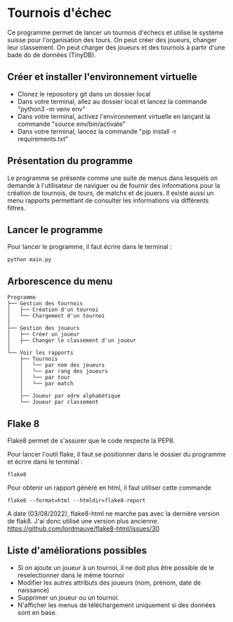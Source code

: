 # Tournois d'échec
Ce programme permet de lancer un tournois d'échecs et utilise le système suisse pour l'organisation des tours.
On peut créer des joueurs, changer leur classement.
On peut charger des joueurs et des tournois à partir d'une bade do de données (TinyDB).




## Créer et installer l'environnement virtuelle
- Clonez le reposotory git dans un dossier local
- Dans votre terminal, allez au dossier local et lancez la commande "python3 -m venv env"
- Dans votre terminal, activez l'environnement virtuelle en lançant la commande "source env/bin/activate"
- Dans votre terminal, lancez la commande "pip install -r requirements.txt"

## Présentation du programme
Le programme se présente comme une suite de menus dans lesquels on demande à l'utilisateur de naviguer ou de fournir des informations pour la création de tournois, de tours, de matchs et de jouers.
Il existe aussi un menu rapports permettant de consulter les informations via différents filtres.


## Lancer le programme
Pour lancer le programme, il faut écrire dans le terminal :
```
python main.py
```

## Arborescence du menu

```
Programme
├── Gestion des tournois
│   ├── Création d'un tournoi
│   └── Chargement d'un tournoi
│
├── Gestion des joueurs
│   ├── Créer un joueur
│   ├── Changer le classement d'un joueur
│
└── Voir les rapports
    ├── Tournois
    │   └── par nom des joueurs
    │   └── par rang des joueurs
    │   └── par tour
    │   └── par match
    │                
    ├── Joueur par odre alphabétique
    └── Joueur par classement
```    

## Flake 8
Flake8 permet de s'assurer que le code respecte la PEP8.


Pour lancer l'outil flake, il faut se positionner dans le dossier du programme et écrire dans le terminal :
```
flake8 
```

Pour obtenir un rapport généré en html, il faut utiliser cette commande
```
flake8 --format=html --htmldir=flake8-report
```

A date (03/08/2022), flake8-html ne marche pas avec la dernière version de flak8. J'ai donc utilisé une version plus ancienne.
https://github.com/lordmauve/flake8-html/issues/30

## Liste d'améliorations possibles
- Si on ajoute un joueur à un tournoi, il ne doit plus être possible de le reselectionner dans le même tournoi
- Modifier les autres attributs des joueurs (nom, prénom, date de naissance)
- Supprimer un joueur ou un tournoi.
- N'afficher les menus de téléchargement uniquement si des données sont en base.